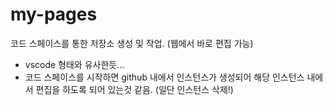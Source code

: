 # my-pages

코드 스페이스를 통한 저장소 생성 및 작업. (웹에서 바로 편집 가능)
- vscode 형태와 유사한듯...
- 코드 스페이스를 시작하면 github 내에서 인스턴스가 생성되어 해당 인스턴스 내에서 편집을 하도록 되어 있는것 같음. (일단 인스턴스 삭제!)
